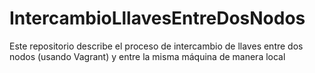 # IntercambioLllavesEntreDosNodos
Este repositorio describe el proceso de intercambio de llaves entre dos nodos (usando Vagrant) y entre la misma máquina de manera local
